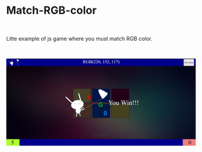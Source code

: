 # Match-RGB-color

</br>

Litte example of js game where you must match RGB color.

</br>

![readme](./readme.jpg)
